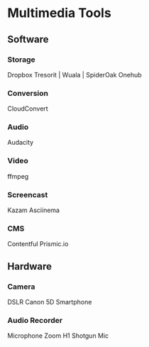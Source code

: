 Multimedia Tools
================

Software
--------

### Storage

Dropbox
Tresorit | Wuala | SpiderOak
Onehub

### Conversion

CloudConvert

### Audio

Audacity

### Video

ffmpeg

### Screencast

Kazam
Asciinema

### CMS

Contentful
Prismic.io


Hardware
--------

### Camera

DSLR
  Canon 5D
Smartphone

### Audio Recorder

Microphone
  Zoom H1
  Shotgun Mic

